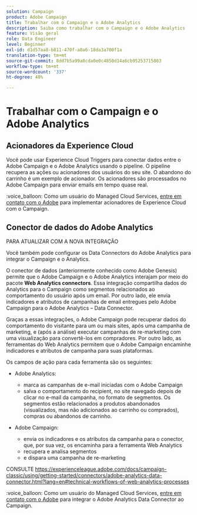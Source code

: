 ```yaml
---
solution: Campaign
product: Adobe Campaign
title: Trabalhar com o Campaign e o Adobe Analytics
description: Saiba como trabalhar com o Campaign e o Adobe Analytics
feature: Visão geral
role: Data Engineer
level: Beginner
exl-id: d1d57aa8-b811-470f-a8a6-18da3a700f1a
translation-type: tm+mt
source-git-commit: 8dd7b5a99a0cda0e0c4850d14a6cb95253715803
workflow-type: tm+mt
source-wordcount: '337'
ht-degree: 48%

---
```


# Trabalhar com o Campaign e o Adobe Analytics

## Acionadores da Experience Cloud

Você pode usar Experience Cloud Triggers para conectar dados entre o Adobe Campaign e o Adobe Analytics usando o pipeline. O pipeline recupera as ações ou acionadores dos usuários do seu site. O abandono do carrinho é um exemplo de acionador. Os acionadores são processados no Adobe Campaign para enviar emails em tempo quase real.

:voice_balloon: Como um usuário do Managed Cloud Services, [entre em contato com o Adobe](../start/support.md#support) para implementar acionadores de Experience Cloud com o Campaign.

## Conector de dados do Adobe Analytics

PARA ATUALIZAR COM A NOVA INTEGRAÇÃO

Você também pode configurar os Data Connectors do Adobe Analytics para integrar o Campaign e o Analytics.

O conector de dados (anteriormente conhecido como Adobe Genesis) permite que o Adobe Campaign e o Adobe Analytics interajam por meio do pacote **Web Analytics connectors**. Essa integração compartilha dados do Analytics para o Campaign como segmentos relacionados ao comportamento do usuário após um email. Por outro lado, ele envia indicadores e atributos de campanhas de email entregues pelo Adobe Campaign para o Adobe Analytics – Data Connector.

Graças a essas integrações, o Adobe Campaign pode recuperar dados do comportamento do visitante para um ou mais sites, após uma campanha de marketing, e (após a análise) executar campanhas de re-marketing com uma visualização para convertê-los em compradores. Por outro lado, as ferramentas do Web Analytics permitem que o Adobe Campaign encaminhe indicadores e atributos de campanha para suas plataformas.

Os campos de ação para cada ferramenta são os seguintes:

* Adobe Analytics:

   * marca as campanhas de e-mail iniciadas com o Adobe Campaign
   * salva o comportamento do recipient, no site navegado depois de clicar no e-mail da campanha, no formato de segmentos. Os segmentos estão relacionados a produtos abandonados (visualizados, mas não adicionados ao carrinho ou comprados), compras ou abandonos de carrinho.

* Adobe Campaign:

   * envia os indicadores e os atributos da campanha para o conector, que, por sua vez, os encaminha para a ferramenta Web Analytics
   * recupera e analisa segmentos
   * e dispara uma campanha de re-marketing

CONSULTE https://experienceleague.adobe.com/docs/campaign-classic/using/getting-started/connectors/adobe-analytics-data-connector.html?lang=en#technical-workflows-of-web-analytics-processes

:voice_balloon: Como um usuário do Managed Cloud Services, [entre em contato com o Adobe](../start/support.md#support) para integrar o Adobe Analytics Data Connector ao Campaign.

